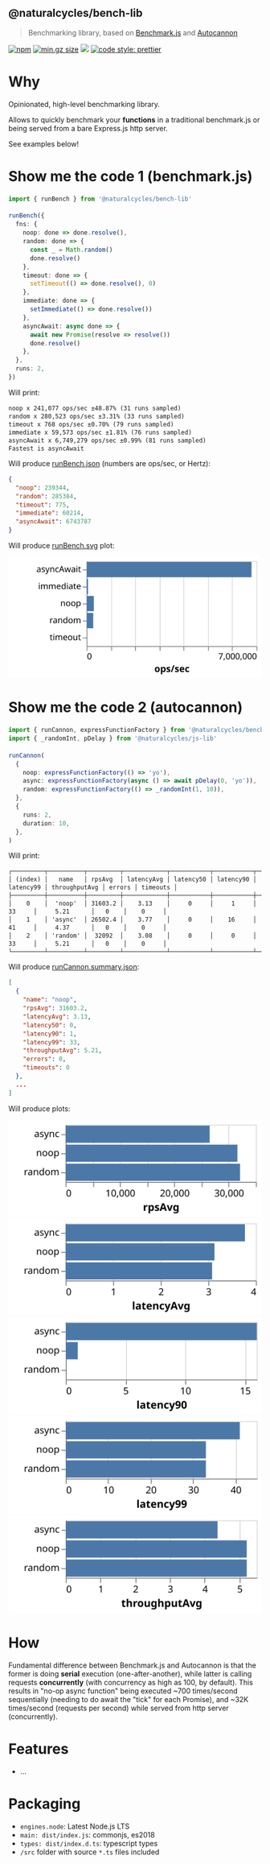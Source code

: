 ## @naturalcycles/bench-lib

> Benchmarking library, based on [Benchmark.js](https://github.com/bestiejs/benchmark.js/) and
> [Autocannon](https://github.com/mcollina/autocannon)

[![npm](https://img.shields.io/npm/v/@naturalcycles/bench-lib/latest.svg)](https://www.npmjs.com/package/@naturalcycles/bench-lib)
[![min.gz size](https://badgen.net/bundlephobia/minzip/@naturalcycles/bench-lib)](https://bundlephobia.com/result?p=@naturalcycles/bench-lib)
[![](https://circleci.com/gh/NaturalCycles/bench-lib.svg?style=shield&circle-token=123)](https://circleci.com/gh/NaturalCycles/bench-lib)
[![code style: prettier](https://img.shields.io/badge/code_style-prettier-ff69b4.svg?style=flat-square)](https://github.com/prettier/prettier)

# Why

Opinionated, high-level benchmarking library.

Allows to quickly benchmark your **functions** in a traditional benchmark.js or being served from a
bare Express.js http server.

See examples below!

# Show me the code 1 (benchmark.js)

```typescript
import { runBench } from '@naturalcycles/bench-lib'

runBench({
  fns: {
    noop: done => done.resolve(),
    random: done => {
      const _ = Math.random()
      done.resolve()
    },
    timeout: done => {
      setTimeout(() => done.resolve(), 0)
    },
    immediate: done => {
      setImmediate(() => done.resolve())
    },
    asyncAwait: async done => {
      await new Promise(resolve => resolve())
      done.resolve()
    },
  },
  runs: 2,
})
```

Will print:

```
noop x 241,077 ops/sec ±48.87% (31 runs sampled)
random x 280,523 ops/sec ±3.31% (33 runs sampled)
timeout x 768 ops/sec ±0.70% (79 runs sampled)
immediate x 59,573 ops/sec ±1.81% (76 runs sampled)
asyncAwait x 6,749,279 ops/sec ±0.99% (81 runs sampled)
Fastest is asyncAwait
```

Will produce [runBench.json](./demo/runBench.json) (numbers are ops/sec, or Hertz):

```json
{
  "noop": 239344,
  "random": 285384,
  "timeout": 775,
  "immediate": 60214,
  "asyncAwait": 6743787
}
```

Will produce [runBench.svg](./demo/runBench.svg) plot:

![runBench.svg](./demo/runBench.svg)

# Show me the code 2 (autocannon)

```typescript
import { runCannon, expressFunctionFactory } from '@naturalcycles/bench-lib'
import { _randomInt, pDelay } from '@naturalcycles/js-lib'

runCannon(
  {
    noop: expressFunctionFactory(() => 'yo'),
    async: expressFunctionFactory(async () => await pDelay(0, 'yo')),
    random: expressFunctionFactory(() => _randomInt(1, 10)),
  },
  {
    runs: 2,
    duration: 10,
  },
)
```

Will print:

```
┌─────────┬──────────┬─────────┬────────────┬───────────┬───────────┬───────────┬───────────────┬────────┬──────────┐
│ (index) │   name   │ rpsAvg  │ latencyAvg │ latency50 │ latency90 │ latency99 │ throughputAvg │ errors │ timeouts │
├─────────┼──────────┼─────────┼────────────┼───────────┼───────────┼───────────┼───────────────┼────────┼──────────┤
│    0    │  'noop'  │ 31603.2 │    3.13    │     0     │     1     │    33     │     5.21      │   0    │    0     │
│    1    │ 'async'  │ 26502.4 │    3.77    │     0     │    16     │    41     │     4.37      │   0    │    0     │
│    2    │ 'random' │  32092  │    3.08    │     0     │     0     │    33     │     5.21      │   0    │    0     │
└─────────┴──────────┴─────────┴────────────┴───────────┴───────────┴───────────┴───────────────┴────────┴──────────┘
```

Will produce [runCannon.summary.json](./demo/runCannon.json):

```json
[
  {
    "name": "noop",
    "rpsAvg": 31603.2,
    "latencyAvg": 3.13,
    "latency50": 0,
    "latency90": 1,
    "latency99": 33,
    "throughputAvg": 5.21,
    "errors": 0,
    "timeouts": 0
  },
  ...
]
```

Will produce plots:

![](./demo/runCannon.rpsAvg.svg) ![](./demo/runCannon.latencyAvg.svg)
![](./demo/runCannon.latency90.svg) ![](./demo/runCannon.latency99.svg)
![](./demo/runCannon.throughputAvg.svg)

# How

Fundamental difference between Benchmark.js and Autocannon is that the former is doing **serial**
execution (one-after-another), while latter is calling requests **concurrently** (with concurrency
as high as 100, by default). This results in "no-op async function" being executed ~700 times/second
sequentially (needing to do await the "tick" for each Promise), and ~32K times/second (requests per
second) while served from http server (concurrently).

# Features

- ...

# Packaging

- `engines.node`: Latest Node.js LTS
- `main: dist/index.js`: commonjs, es2018
- `types: dist/index.d.ts`: typescript types
- `/src` folder with source `*.ts` files included
